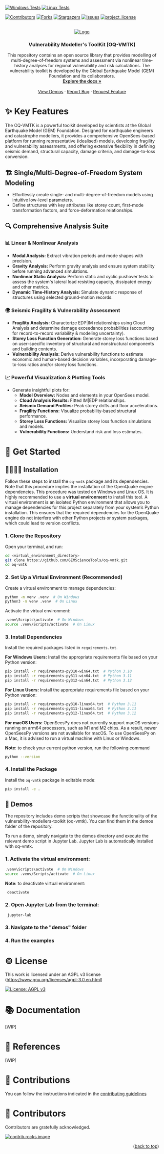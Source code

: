 [![Windows Tests](https://github.com/GEMScienceTools/oq-vmtk/actions/workflows/windows_test.yml/badge.svg)](https://github.com/GEMScienceTools/oq-vmtk/actions/workflows/windows_test.yaml)
[![Linux Tests](https://github.com/GEMScienceTools/oq-vmtk/actions/workflows/linux_test.yml/badge.svg)](https://github.com/GEMScienceTools/oq-vmtk/actions/workflows/linux_test.yaml)

<a id="readme-top"></a>

<!-- PROJECT SHIELDS -->

[![Contributors][contributors-shield]][contributors-url]
[![Forks][forks-shield]][forks-url]
[![Stargazers][stars-shield]][stars-url]
[![Issues][issues-shield]][issues-url]
[![project_license][license-shield]][license-url]


<!-- PROJECT LOGO -->
<br />
<div align="center">
  <a href="https://github.com/GEMScienceTools/vulnerability-toolkit">
    <img src="imgs/gem-vulnerability-toolkit.png" alt="Logo" >
  </a>

  <h3 align="center">Vulnerability Modeller's ToolKit (OQ-VMTK)</h3>

  <p align="center">
    This repository contains an open source library that provides modelling of multi-degree-of-freedom systems and assessment via nonlinear time-history analyses for regional vulnerability and risk calculations. The vulnerability toolkit is developed by the Global Earthquake Model (GEM) Foundation and its collaborators.
    <br />
    <a href="https://github.com/GEMScienceTools/vulnerability-toolkit/docs"><strong>Explore the docs »</strong></a>
    <br />
    <br />
    <a href="https://github.com/GEMScienceTools/vulnerability-toolkit/demos">View Demos</a>
    ·
    <a href="https://github.com/GEMScienceTools/vulnerability-toolkit/issues/new?labels=bug&template=bug-report---.md">Report Bug</a>
    ·
    <a href="https://github.com/GEMScienceTools/vulnerability-toolkit/issues/new?labels=enhancement&template=feature-request---.md">Request Feature</a>
  </p>
</div>


# ✨ Key Features

The OQ-VMTK is a powerful toolkit developed by scientists at the Global Earthquake Model (GEM) Foundation. Designed for earthquake engineers and catastrophe modellers, it provides a comprehensive OpenSees-based platform for running representative (idealised) models, developing fragility and vulnerability assessments, and offering extensive flexibility in defining seismic demand, structural capacity, damage criteria, and damage-to-loss conversion.

## 🏗️ Single/Multi-Degree-of-Freedom System Modeling
- Effortlessly create single- and multi-degree-of-freedom models using intuitive low-level parameters.
- Define structures with key attributes like storey count, first-mode transformation factors, and force-deformation relationships.

## 🔍 Comprehensive Analysis Suite
### 📊 Linear & Nonlinear Analysis
- **Modal Analysis:** Extract vibration periods and mode shapes with precision.
- **Gravity Analysis:** Perform gravity analysis and ensure system stability before running advanced simulations.
- **Nonlinear Static Analysis:** Perform static and cyclic pushover tests to assess the system's lateral load resisting capacity, dissipated energy and other metrics.
- **Dynamic Time-History Analysis:** Simulate dynamic response of structures using selected ground-motion records.

### 🌍 Seismic Fragility & Vulnerability Assessment
- **Fragility Analysis:** Characterize EDP|IM relationships using Cloud Analysis and determine damage exceedance probabilities (accounting for record-to-record variability & modeling uncertainty).
- **Storey Loss Function Generation:** Generate storey loss functions based on user-specific inventory of structural and nonstructural components and building contents.
- **Vulnerability Analysis:** Derive vulnerability functions to estimate economic and human-based decision variables, incorporating damage-to-loss ratios and/or storey loss functions.

### 📈 Powerful Visualization & Plotting Tools
- Generate insightful plots for:
  - **Model Overview:** Nodes and elements in your OpenSees model.
  - **Cloud Analysis Results:** Fitted IM|EDP relationships.
  - **Seismic Demand Profiles:** Peak storey drifts and floor accelerations.
  - **Fragility Functions:** Visualize probability-based structural performance.
  - **Storey Loss Functions:** Visualize storey loss function simulations and models.
  - **Vulnerability Functions:** Understand risk and loss estimates.

# 🚀 Get Started

## 👩‍💻🧑‍💻 Installation

Follow these steps to install the `oq-vmtk` package and its dependencies. Note that this procedure implies the installation of the OpenQuake engine dependencies. This procedure was tested on Windows and Linux OS.
It is highly recommended to use a **virtual environment** to install this tool. A virtual environment is an isolated Python environment that allows you to manage dependencies for this project separately from your system’s Python installation. This ensures that the required dependencies for the OpenQuake engine do not interfere with other Python projects or system packages, which could lead to version conflicts.

### 1. Clone the Repository
   Open your terminal,  and run:
   ```bash
   cd <virtual_environment_directory>
   git clone https://github.com/GEMScienceTools/oq-vmtk.git
   cd oq-vmtk
   ```

### 2. Set Up a Virtual Environment (Recommended)
   Create a virtual environment to manage dependencies:
   ```bash
   python -m venv .venv  # On Windows
   python3 -m venv .venv  # On Linux
   ```

   Activate the virtual environment:
   ```bash
   .venv\Scripts\activate  # On Windows
   source .venv/Scripts/activate  # On Linux
   ```

### 3. Install Dependencies
   Install the required packages listed in `requirements.txt`.

   **For Windows Users:** Install the appropriate requirements file based on your Python version:
   ```bash
   pip install -r requirements-py310-win64.txt  # Python 3.10
   pip install -r requirements-py311-win64.txt  # Python 3.11
   pip install -r requirements-py312-win64.txt  # Python 3.12
   ```
   **For Linux Users:** Install the appropriate requirements file based on your Python version:
   ```bash
   pip install -r requirements-py310-linux64.txt  # Python 3.11
   pip install -r requirements-py311-linux64.txt  # Python 3.11
   pip install -r requirements-py312-linux64.txt  # Python 3.12
   ```
   **For macOS Users:** OpenSeesPy does not currently support macOS versions running on arm64 processors, such as M1 and M2 chips. As a result, newer OpenSeesPy versions are not available for macOS. To use OpenSeesPy on a Mac, it is advised to run a virtual machine with Linux or Windows.

   **Note:** to check your current python version, run the following command
   ```bash
   python --version
   ```

### 4. Install the Package
   Install the `oq-vmtk` package in editable mode:
   ```bash
   pip install -e .
   ```

## 📼 Demos

The repository includes demo scripts that showcase the functionality of the vulnerability-modellers-toolkit (oq-vmtk). You can find them in the demos folder of the repository.

To run a demo, simply navigate to the demos directory and execute the relevant demo script in Jupyter Lab. Jupyter Lab is automatically installed with oq-vmtk.

### 1. Activate the virtual environment:

  ```bash
  .venv\Scripts\activate  # On Windows
  source .venv/Scripts/activate  # On Linux
  ```

  **Note:** to deactivate virtual environment:
  ```bash
   deactivate
  ```

### 2. Open Jupyter Lab from the terminal:

  ```bash
   jupyter-lab
  ```

### 3. Navigate to the "demos" folder
### 4. Run the examples

# © License

This work is licensed under an AGPL v3 license (https://www.gnu.org/licenses/agpl-3.0.en.html)

[![License: AGPL v3](https://img.shields.io/badge/License-AGPL_v3-blue.svg)](https://www.gnu.org/licenses/agpl-3.0)

# 📚 Documentation

[WIP]

# 📑 References

[WIP]

# 🤝 Contributions

You can follow the instructions indicated in the [contributing guidelines](./contribute_guidelines.md)

# 🌟 Contributors

Contributors are gratefully acknowledged.

<a href="https://github.com/GEMScienceTools/vulnerability-toolkit/graphs/contributors">
  <img src="https://contrib.rocks/image?repo=GEMScienceTools/vulnerability-toolkit" alt="contrib.rocks image" />
</a>

<p align="right">(<a href="#readme-top">back to top</a>)</p>

<!-- MARKDOWN LINKS & IMAGES -->
<!-- https://www.markdownguide.org/basic-syntax/#reference-style-links -->
[contributors-shield]: https://img.shields.io/github/contributors/GEMScienceTools/vulnerability-toolkit.svg?style=for-the-badge
[contributors-url]: https://github.com/GEMScienceTools/vulnerability-toolkit/graphs/contributors
[forks-shield]: https://img.shields.io/github/forks/GEMScienceTools/vulnerability-toolkit.svg?style=for-the-badge
[forks-url]: https://github.com/GEMScienceTools/vulnerability-toolkit/network/members
[stars-shield]: https://img.shields.io/github/stars/GEMScienceTools/vulnerability-toolkit.svg?style=for-the-badge
[stars-url]: https://github.com/GEMScienceTools/vulnerability-toolkit/stargazers
[issues-shield]: https://img.shields.io/github/issues/GEMScienceTools/vulnerability-toolkit.svg?style=for-the-badge
[issues-url]: https://github.com/GEMScienceTools/vulnerability-toolkit/issues
[license-shield]: https://img.shields.io/github/license/GEMScienceTools/vulnerability-toolkit.svg?style=for-the-badge
[license-url]: https://github.com/GEMScienceTools/vulnerability-toolkit/blob/master/LICENSE.txt
